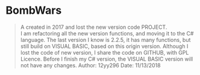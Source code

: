 # BombWars
> A created in 2017 and lost the new version code PROJECT.  
> I am refactoring all the new version functions, and moving it to the C# language.
The last version I know is 2.2.5, it has many functions, but still build on VISUAL BASIC, based on this origin version. Although I lost the code of new version, I share the code on GITHUB, with GPL Licence. Before I finish my C# version, the VISUAL BASIC version will not have any changes.
Author: 12yy296
Date: 11/13/2018
